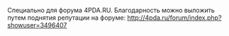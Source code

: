 Специально для форума 4PDA.RU. Благодарность можно выложить путем поднятия репутации на форуме: http://4pda.ru/forum/index.php?showuser=3496407
